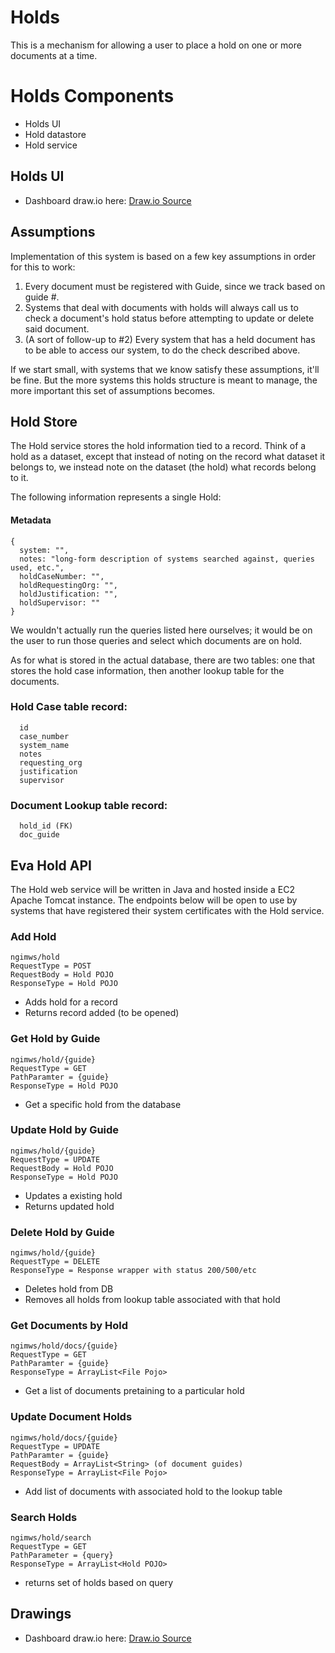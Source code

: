 # Holds

This is a mechanism for allowing a user to place a hold on one or more documents at a time.

# Holds Components

- Holds UI
- Hold datastore
- Hold service

## Holds UI
- Dashboard draw.io
here: [Draw.io Source](https://app.diagrams.net/?src=about#HRMSLowside%2Frmslow%2Fmaster%2FDrawings%2FHolds%2FHolds.drawio)

## Assumptions

Implementation of this system is based on a few key assumptions in order for this to work:

1. Every document must be registered with Guide, since we track based on guide #.
2. Systems that deal with documents with holds will always call us to check a document's hold status before attempting to update or delete said document.
3. (A sort of follow-up to #2) Every system that has a held document has to be able to access our system, to do the check described above.

If we start small, with systems that we know satisfy these assumptions, it'll be fine. But the more systems this holds structure is meant to manage, the more important this set of assumptions becomes.

## Hold Store

The Hold service stores the hold information tied to a record. Think of a hold as a dataset, except that instead of noting on the record what dataset it belongs to, we instead note on the dataset (the hold) what records belong to it.

The following information represents a single Hold:

#### Metadata
```json5
{
  system: "",
  notes: "long-form description of systems searched against, queries used, etc.",
  holdCaseNumber: "",
  holdRequestingOrg: "",
  holdJustification: "",
  holdSupervisor: ""
}
```

We wouldn't actually run the queries listed here ourselves; it would be on the user to run those queries and select which documents are on hold.

As for what is stored in the actual database, there are two tables: one that stores the hold case information, then another lookup table for the documents.

### Hold Case table record:
```
  id
  case_number
  system_name
  notes
  requesting_org
  justification
  supervisor
```

### Document Lookup table record:
```
  hold_id (FK)
  doc_guide
```

## Eva Hold API
The Hold web service will be written in Java and hosted inside a EC2 Apache Tomcat instance.
The endpoints below will be open to use by systems that have registered their system certificates with the Hold service.

### Add Hold
```
ngimws/hold
RequestType = POST
RequestBody = Hold POJO
ResponseType = Hold POJO
```
* Adds hold for a record
* Returns record added (to be opened)

### Get Hold by Guide
```
ngimws/hold/{guide}
RequestType = GET
PathParamter = {guide}
ResponseType = Hold POJO
```
* Get a specific hold from the database

### Update Hold by Guide
```
ngimws/hold/{guide}
RequestType = UPDATE
RequestBody = Hold POJO
ResponseType = Hold POJO
```
* Updates a existing hold
* Returns updated hold

### Delete Hold by Guide
```
ngimws/hold/{guide}
RequestType = DELETE
ResponseType = Response wrapper with status 200/500/etc
```
* Deletes hold from DB
* Removes all holds from lookup table associated with that hold

### Get Documents by Hold
```
ngimws/hold/docs/{guide}
RequestType = GET
PathParamter = {guide}
ResponseType = ArrayList<File Pojo>
```
* Get a list of documents pretaining to a particular hold

### Update Document Holds
```
ngimws/hold/docs/{guide}
RequestType = UPDATE
PathParamter = {guide}
RequestBody = ArrayList<String> (of document guides)
ResponseType = ArrayList<File Pojo>
```
* Add list of documents with associated hold to the lookup table

### Search Holds
```
ngimws/hold/search
RequestType = GET
PathParameter = {query}
ResponseType = ArrayList<Hold POJO>
```
* returns set of holds based on query

## Drawings
- Dashboard draw.io
here: [Draw.io Source](https://app.diagrams.net/?src=about#HRMSLowside%2Frmslow%2Fmaster%2FDrawings%2FHolds%2FHolds.drawio)

